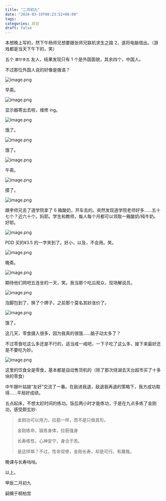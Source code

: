 ```yaml
---
title: "二月初九"
date: "2024-03-19T08:23:52+08:00"
tags: 
categories: 日记
draft: false
---
```

本想晚上写的，然下午杨师兄想要跟张师兄联机求生之路 2，遂将电脑借出。（游戏都是当天下午下的，笑）

五个 `摩尔多瓦` 友人，结果发现只有 1 个是外国面貌，其余四个，中国人。

不过那位外国人说的好像是俄语？

![image.png](https://cdn.jsdelivr.net/gh/luo029/blogimage@main/24%200319%200816%2002.png)

早斋。

![image.png](https://cdn.jsdelivr.net/gh/luo029/blogimage@main/24%200319%200816%2011.png)

显示器寄出去啦，维修 ing。

![image.png](https://cdn.jsdelivr.net/gh/luo029/blogimage@main/24%200319%200816%2028.png)

饿了。

![image.png](https://cdn.jsdelivr.net/gh/luo029/blogimage@main/24%200319%200816%2036.png)

饿了。

![image.png](https://cdn.jsdelivr.net/gh/luo029/blogimage@main/24%200319%200816%2047.png)

午斋。

![image.png](https://cdn.jsdelivr.net/gh/luo029/blogimage@main/24%200319%200816%2055.png)

摸了。

![image.png](https://cdn.jsdelivr.net/gh/luo029/blogimage@main/24%200319%200817%2005.png)

跟李师兄去了道学院拿了 6 箱酸奶，开车去的。突然发现道学院老师好多……五十七个？近六十个，妈耶。学生和教师，每人每个月都可以领取一箱酸奶/纯牛奶。好耶。

![image.png](https://cdn.jsdelivr.net/gh/luo029/blogimage@main/24%200319%200818%2013.png)

PDD 买的¥3.5 的一字夹到了。好小，以及，不会用。笑。

![image.png](https://cdn.jsdelivr.net/gh/luo029/blogimage@main/24%200319%200818%2039.png)

晚斋。

![image.png](https://cdn.jsdelivr.net/gh/luo029/blogimage@main/24%200319%200818%2047.png)

期待他们网吧五连坐的一天，笑。我当那个吃瓜观众，现场解说员。

![image.png](https://cdn.jsdelivr.net/gh/luo029/blogimage@main/24%200319%200819%2009.png)

泡脚包到了，换了个牌子，之前那个莫名其妙涨价了。

![image.png](https://cdn.jsdelivr.net/gh/luo029/blogimage@main/24%200319%200819%2030.png)

饿了。

这几天，零食摄入很多，因为我真的很饿……脑子动太多了？

不过零食吃这么多还是不行的，适当戒一戒吧，一下子吃了这么多，接下来最好还是不要吃为妙。

![image.png](https://cdn.jsdelivr.net/gh/luo029/blogimage@main/24%200319%200820%2020.png)

这里的饮食全是零食，基本都是自动售货机的（除了那次绕湖去天台超市买了十多块的零食）

中午跟叶姑娘“友好”交流了一番。在敌进我退，敌退我再退的策略下，我方成功取得……平局好成绩。

五点起床，不想太赶时间的练功。饭后两小时才能练功，于是在九点多练了金刚功，感受颇玄妙:

> 金刚功可以用力，拉筋一样，而不是只做其形。
> 
> 金刚练命，锻炼身体，拉筋强身
> 
> 长寿练性，心神安宁，身合于炁。
> 
> 是这样嘛？不过，性命双修，金刚长寿，却是可行。有趣哉。

晚课与长寿咕咕。

以上。

甲辰二月初九

嗣檙于桐柏宫